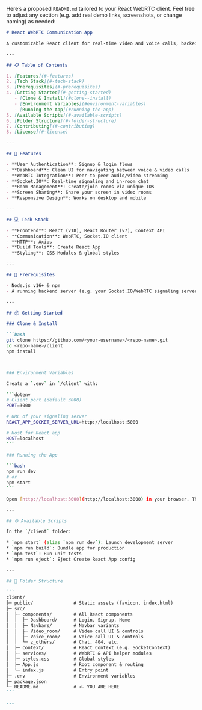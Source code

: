 Here’s a proposed `README.md` tailored to your React WebRTC client. Feel free to adjust any section (e.g. add real demo links, screenshots, or change naming) as needed:

````markdown
# React WebRTC Communication App

A customizable React client for real‑time video and voice calls, backed by Socket.IO and WebRTC. Includes user authentication, chat, and room management.

---

## 📋 Table of Contents

1. [Features](#-features)  
2. [Tech Stack](#-tech-stack)  
3. [Prerequisites](#-prerequisites)  
4. [Getting Started](#-getting-started)  
   - [Clone & Install](#clone--install)  
   - [Environment Variables](#environment-variables)  
   - [Running the App](#running-the-app)  
5. [Available Scripts](#-available-scripts)  
6. [Folder Structure](#-folder-structure)  
7. [Contributing](#-contributing)  
8. [License](#-license)  

---

## 🚀 Features

- **User Authentication**: Signup & login flows  
- **Dashboard**: Clean UI for navigating between voice & video calls  
- **WebRTC Integration**: Peer‑to‑peer audio/video streaming  
- **Socket.IO**: Real‑time signaling and in‑room chat  
- **Room Management**: Create/join rooms via unique IDs  
- **Screen Sharing**: Share your screen in video rooms  
- **Responsive Design**: Works on desktop and mobile  

---

## 💻 Tech Stack

- **Frontend**: React (v18), React Router (v7), Context API  
- **Communication**: WebRTC, Socket.IO client  
- **HTTP**: Axios  
- **Build Tools**: Create React App  
- **Styling**: CSS Modules & global styles  

---

## 🔧 Prerequisites

- Node.js v16+ & npm  
- A running backend server (e.g. your Socket.IO/WebRTC signaling server) on port 5000 by default  

---

## 📦 Getting Started

### Clone & Install

```bash
git clone https://github.com/<your‑username>/<repo‑name>.git
cd <repo‑name>/client
npm install



### Environment Variables

Create a `.env` in `/client` with:

```dotenv
# Client port (default 3000)
PORT=3000

# URL of your signaling server
REACT_APP_SOCKET_SERVER_URL=http://localhost:5000

# Host for React app
HOST=localhost
```

### Running the App

```bash
npm run dev
# or
npm start
```

Open [http://localhost:3000](http://localhost:3000) in your browser. The client will connect to your Socket.IO server on the URL set in `REACT_APP_SOCKET_SERVER_URL`.

---

## ⚙️ Available Scripts

In the `/client` folder:

* `npm start` (alias `npm run dev`): Launch development server
* `npm run build`: Bundle app for production
* `npm test`: Run unit tests
* `npm run eject`: Eject Create React App config

---

## 📂 Folder Structure

```
client/
├─ public/               # Static assets (favicon, index.html)
├─ src/
│  ├─ components/        # All React components
│  │  ├─ Dashboard/      # Login, Signup, Home
│  │  ├─ Navbars/        # Navbar variants
│  │  ├─ Video_room/     # Video call UI & controls
│  │  ├─ Voice_room/     # Voice call UI & controls
│  │  └─ z_others/       # Chat, 404, etc.
│  ├─ context/           # React Context (e.g. SocketContext)
│  ├─ services/          # WebRTC & API helper modules
│  ├─ styles.css         # Global styles
│  ├─ App.js             # Root component & routing
│  └─ index.js           # Entry point
├─ .env                  # Environment variables
├─ package.json
└─ README.md             # <- YOU ARE HERE
```

---
